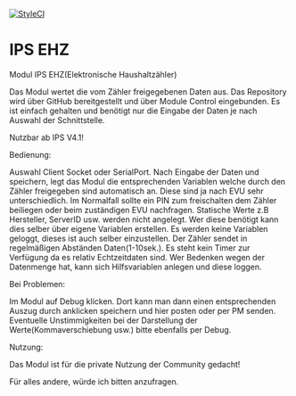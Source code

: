 [![StyleCI](https://github.styleci.io/repos/145919264/shield?branch=master)](https://github.styleci.io/repos/145919264)

# IPS EHZ
Modul IPS EHZ(Elektronische Haushaltzähler)

Das Modul wertet die vom Zähler freigegebenen Daten aus.
Das Repository wird über GitHub bereitgestellt und über Module Control eingebunden.
Es ist einfach gehalten und benötigt nur die Eingabe der Daten je nach Auswahl der Schnittstelle.

Nutzbar ab IPS V4.1!

Bedienung:

Auswahl Client Socket oder SerialPort.
Nach Eingabe der Daten und speichern, legt das Modul die entsprechenden Variablen
welche durch den Zähler freigegeben sind automatisch an.
Diese sind ja nach EVU sehr unterschiedlich. Im Normalfall sollte ein PIN zum freischalten dem Zähler beiliegen oder beim zuständigen EVU nachfragen.
Statische Werte z.B Hersteller, ServerID usw. werden nicht angelegt. Wer diese benötigt kann dies selber über eigene Variablen erstellen.
Es werden keine Variablen geloggt, dieses ist auch selber einzustellen.
Der Zähler sendet in regelmäßigen Abständen Daten(1-10sek.).
Es steht kein Timer zur Verfügung da es relativ Echtzeitdaten sind.
Wer Bedenken wegen der Datenmenge hat, kann sich Hilfsvariablen anlegen und diese loggen.

Bei Problemen:

Im Modul auf Debug klicken. Dort kann man dann einen entsprechenden Auszug durch anklicken speichern und hier posten oder per PM senden.
Eventuelle Unstimmigkeiten bei der Darstellung der Werte(Kommaverschiebung usw.) bitte ebenfalls per Debug.

Nutzung:

Das Modul ist für die private Nutzung der Community gedacht!

Für alles andere, würde ich bitten anzufragen.
